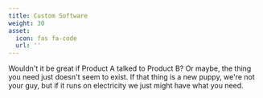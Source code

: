 ```yaml
---
title: Custom Software
weight: 30
asset:
  icon: fas fa-code
  url: ''
---
```

Wouldn't it be great if Product A talked to Product B? Or maybe, the thing you need just doesn't seem to exist. If that thing is a new puppy, we're not your guy, but if it runs on electricity we just might have what you need.
